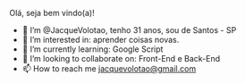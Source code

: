 <p aling= "center"> Olá, seja bem vindo(a)!</p>

- 👋 I’m @JacqueVolotao, tenho 31 anos, sou de Santos - SP
- 👀 I’m interested in: aprender coisas novas.
- 🌱 I’m currently learning: Google Script
- 💞️ I’m looking to collaborate on: Front-End e Back-End
- 📫 How to reach me jacquevolotao@gmail.com

<!---
JacqueVolotao/JacqueVolotao is a ✨ special ✨ repository because its `README.md` (this file) appears on your GitHub profile.
You can click the Preview link to take a look at your changes.
--->
